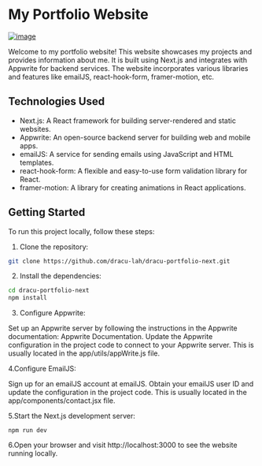 # My Portfolio Website
[![image](https://github.com/dracu-lah/dracu-portfolio-next/assets/110589548/d6ab55e5-5c13-4bcb-b4ed-fba8b7af6e43)](https://dracufolio.vercel.app/)

Welcome to my portfolio website! This website showcases my projects and provides information about me. It is built using Next.js and integrates with Appwrite for backend services. The website incorporates various libraries and features like emailJS, react-hook-form, framer-motion, etc.

## Technologies Used

- Next.js: A React framework for building server-rendered and static websites.
- Appwrite: An open-source backend server for building web and mobile apps.
- emailJS: A service for sending emails using JavaScript and HTML templates.
- react-hook-form: A flexible and easy-to-use form validation library for React.
- framer-motion: A library for creating animations in React applications.

## Getting Started

To run this project locally, follow these steps:

1. Clone the repository:

```bash
git clone https://github.com/dracu-lah/dracu-portfolio-next.git

```
2. Install the dependencies:

```bash
cd dracu-portfolio-next
npm install
```

3. Configure Appwrite:

Set up an Appwrite server by following the instructions in the Appwrite documentation: Appwrite Documentation.
Update the Appwrite configuration in the project code to connect to your Appwrite server. This is usually located in the app/utils/appWrite.js file.

4.Configure EmailJS:

Sign up for an emailJS account at emailJS.
Obtain your emailJS user ID and update the configuration in the project code. This is usually located in the app/components/contact.jsx file.

5.Start the Next.js development server:
```
npm run dev
```

6.Open your browser and visit http://localhost:3000 to see the website running locally.
